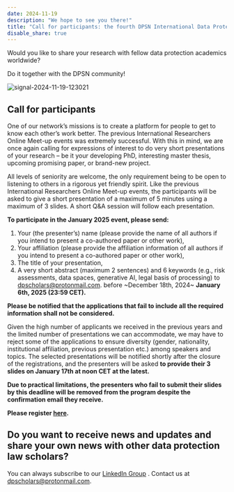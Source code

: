 ```yaml
---
date: 2024-11-19
description: "We hope to see you there!"
title: "Call for participants: the fourth DPSN International Data Protection Day work-in-progress online event will take place on January 23rd, 2025 - Registration link available"
disable_share: true
---
```


Would you like to share your research with fellow data protection academics worldwide? 

Do it together with the DPSN community!

![signal-2024-11-19-123021](https://github.com/user-attachments/assets/a18ed8d3-8abb-4e87-a0f5-e1102c50d070)



## **Call for participants** ##

One of our network’s missions is to create a platform for people to get to know each other’s work better. 
The previous International Researchers Online Meet-up events was extremely successful. With this in mind, 
we are once again calling for expressions of interest to do very short presentations of your research – be it your developing PhD, 
interesting master thesis, upcoming promising paper, or brand-new project. 

All levels of seniority are welcome, 
the only requirement being to be open to listening to others in a rigorous yet friendly spirit.
Like the previous International Researchers Online Meet-up events, the participants will be asked to give a short presentation of a maximum of 5 minutes using a maximum of 3 slides. 
A short Q&A session will follow each presentation. 

**To participate in the January 2025 event, please send:**

1.	Your (the presenter’s) name (please provide the name of all authors if you intend to present a co-authored paper or other work),
2.	Your affiliation (please provide the affiliation information of all authors if you intend to present a co-authored paper or other work), 
3.	The title of your presentation, 
4.	A very short abstract (maximum 2 sentences) and 6 keywords (e.g., risk assessments, data spaces, generative AI, legal basis of processing)
to dpscholars@protonmail.com. before ~December 18th, 2024~ **January 6th, 2025 (23:59 CET).**


**Please be notified that the applications that fail to include all the required information shall not be considered.**

Given the high number of applicants we received in the previous years and the limited number of presentations we can accommodate, 
we may have to reject some of the applications to ensure diversity (gender, nationality, institutional affiliation, previous presentation etc.) among speakers and topics.
The selected presentations will be notified shortly after the closure of the registrations, 
and the presenters will be asked **to provide their 3 slides on January 17th at noon CET at the latest.** 

**Due to practical limitations, the presenters who fail to submit their slides by this deadline will be removed from the program despite the confirmation email they receive.**

**Please register [here](https://events.teams.microsoft.com/event/71a1c8b1-71b6-4947-83fc-59c793fa7aaf@695b7ca8-2da8-4545-a2da-42d03784e585/registration).**

## Do you want to receive news and updates and share your own news with other data protection law scholars? ##
You can always subscribe to our [LinkedIn Group](https://www.linkedin.com/groups/12734731/) . Contact us at dpscholars@protonmail.com.




